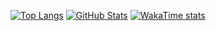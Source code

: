 [![Top Langs](https://github-readme-stats.vercel.app/api/top-langs/?username=SuXYIO&theme=transparent&layout=donut)](https://github.com/anuraghazra/github-readme-stats)
[![GitHub Stats](https://github-readme-stats.vercel.app/api?username=SuXYIO&theme=transparent&show_icons=true)](https://github.com/anuraghazra/github-readme-stats)
[![WakaTime stats](https://github-readme-stats.vercel.app/api/wakatime?username=SuXY)](https://github.com/anuraghazra/github-readme-stats)
